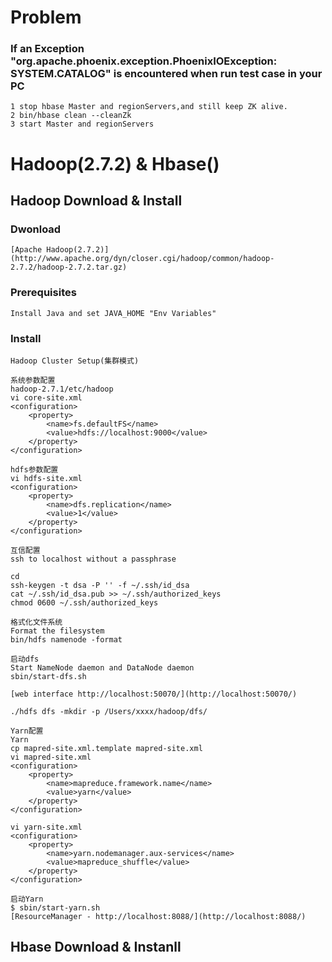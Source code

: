 Problem
====================
### If an Exception "org.apache.phoenix.exception.PhoenixIOException: SYSTEM.CATALOG" is encountered  when run test case in your PC
	1 stop hbase Master and regionServers,and still keep ZK alive.
	2 bin/hbase clean --cleanZk 
	3 start Master and regionServers

Hadoop(2.7.2) & Hbase()
====================

Hadoop Download & Install
-----------------------

### Dwonload

	[Apache Hadoop(2.7.2)](http://www.apache.org/dyn/closer.cgi/hadoop/common/hadoop-2.7.2/hadoop-2.7.2.tar.gz)
	
### Prerequisites

	Install Java and set JAVA_HOME "Env Variables"
	
### Install

	Hadoop Cluster Setup(集群模式)
	
	系统参数配置
	hadoop-2.7.1/etc/hadoop
	vi core-site.xml 
	<configuration>
  		<property>
    		<name>fs.defaultFS</name>
    		<value>hdfs://localhost:9000</value>
  		</property>
	</configuration>
	
	hdfs参数配置
	vi hdfs-site.xml
	<configuration>
  		<property>
    		<name>dfs.replication</name>
    		<value>1</value>
  		</property>
	</configuration>
	
	互信配置
	ssh to localhost without a passphrase
	
	cd 
	ssh-keygen -t dsa -P '' -f ~/.ssh/id_dsa
	cat ~/.ssh/id_dsa.pub >> ~/.ssh/authorized_keys
	chmod 0600 ~/.ssh/authorized_keys
	
	格式化文件系统
	Format the filesystem
	bin/hdfs namenode -format
	
	启动dfs
	Start NameNode daemon and DataNode daemon
	sbin/start-dfs.sh
	
	[web interface http://localhost:50070/](http://localhost:50070/)
	
	./hdfs dfs -mkdir -p /Users/xxxx/hadoop/dfs/
	
	Yarn配置
	Yarn
	cp mapred-site.xml.template mapred-site.xml 
	vi mapred-site.xml
	<configuration>
		<property>
        	<name>mapreduce.framework.name</name>
        	<value>yarn</value>
    	</property>
	</configuration>
	
	vi yarn-site.xml
	<configuration>
	    <property>
	    	<name>yarn.nodemanager.aux-services</name>
	        <value>mapreduce_shuffle</value>
	    </property>
	</configuration>
	
	启动Yarn
	$ sbin/start-yarn.sh
	[ResourceManager - http://localhost:8088/](http://localhost:8088/)
	
	
	
Hbase Download & Instanll
------------------------------------